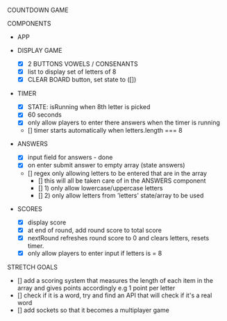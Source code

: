 COUNTDOWN GAME

COMPONENTS

- APP
- DISPLAY GAME

  - [x] 2 BUTTONS VOWELS / CONSENANTS
  - [x] list to display set of letters of 8
  - [x] CLEAR BOARD button, set state to ([])

- TIMER

  - [x] STATE: isRunning when 8th letter is picked
  - [x] 60 seconds
  - [x] only allow players to enter there answers when the timer is running
  - [] timer starts automatically when letters.length === 8

- ANSWERS

  - [x] input field for answers - done
  - [x] on enter submit answer to empty array (state answers)

  - [] regex only allowing letters to be entered that are in the array
    - [] this will all be taken care of in the ANSWERS component
    - [] 1) only allow lowercase/uppercase letters
    - [] 2) only allow letters from 'letters' state/array to be used

- SCORES
  - [x] display score
  - [x] at end of round, add round score to total score
  - [x] nextRound refreshes round score to 0 and clears letters, resets timer.
  - [x] only allow players to enter input if letters is = 8

STRETCH GOALS

- [] add a scoring system that measures the length of each item in the array and gives points accordingly e.g 1 point per letter
- [] check if it is a word, try and find an API that will check if it's a real word
- [] add sockets so that it becomes a multiplayer game
